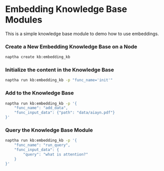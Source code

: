 # Embedding Knowledge Base Modules

This is a simple knowledge base module to demo how to use embeddings. 

### Create a New Embedding Knowledge Base on a Node

```bash
naptha create kb:embedding_kb 
```

### Initialize the content in the Knowledge Base

```bash
naptha run kb:embedding_kb -p "func_name='init'"
```

### Add to the Knowledge Base

```bash
naptha run kb:embedding_kb -p '{
    "func_name": "add_data",
    "func_input_data": {"path": "data/aiayn.pdf"}
}'
```

### Query the Knowledge Base Module

```bash
naptha run kb:embedding_kb -p '{
    "func_name": "run_query",
    "func_input_data": {
        "query": "what is attention?"
    }
}'
```
